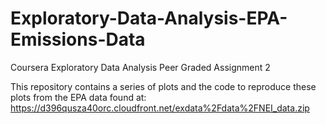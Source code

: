# Exploratory-Data-Analysis-EPA-Emissions-Data
Coursera Exploratory Data Analysis Peer Graded Assignment 2

This repository contains a series of plots and the code to reproduce these plots from the EPA data found at:
https://d396qusza40orc.cloudfront.net/exdata%2Fdata%2FNEI_data.zip

